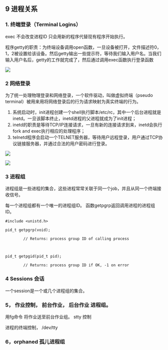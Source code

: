 ## 9 进程关系

### 1. 终端登录（Terminal Logins）

exec 不会改变进程ID 只会用新的程序代替现有程序开始执行。

程序getty的职责：为终端设备调用open函数，一旦设备被打开，文件描述符0，1，2被设置给该设备。然后getty输出一些提示符，等待我们输入用户名。当我们输入用户名后，getty的工作就完成了，然后通过调用exec函数执行登录函数

![](http://images.cnitblog.com/blog/526303/201504/022122113894677.png)

### 2 网络登录

为了统一处理物理登录和网络登录，一个软件驱动，叫做虚拟终端（pseudo terminal）被用来用将网络登录后的行为请求映射为真实终端的行为。

1. 系统启动时，init进程创建一个shell执行脚本/etc/rc，其中一个后台进程就是inetd。一旦该脚本终止，inetd进程的父进程就成为了init进程；
2. inetd的职责是等待TCP/IP连接请求，一旦有新的连接请求到来，inetd会执行fork and exec执行相应的处理程序；
3. telnetd程序会启动一个TELNET服务器，等待用户远程登录，用户通过TCP协议链接服务器，并通过合法的用户密码进行登录。

![](http://images.cnitblog.com/blog/526303/201504/022122154986189.png)

![](http://img.blog.csdn.net/20170124222102653?watermark/2/text/aHR0cDovL2Jsb2cuY3Nkbi5uZXQvWl95aWNoZW4=/font/5a6L5L2T/fontsize/400/fill/I0JBQkFCMA==/dissolve/70/gravity/SouthEast)

### 3 进程组

进程组是一些进程的集合，这些进程常常关联于同一个job，并且从同一个终端接收信号。

每一个进程组都有一个唯一的进程组ID。
函数getpgrp返回调用进程的进程组ID。

	#include <unistd.h>
	
	pid_t getpgrp(void);
	
	        // Returns: process group ID of calling process
	
	 
	
	pid_t getpgid(pid_t pid);
	
	        // Returns: process group ID if OK, -1 on error


### 4 Sessions 会话

一个session是一个或几个进程组的集合。

### 5， 作业控制， 前台作业， 后台作业 进程组。

用fg命令 将作业送至前台作业组。
stty 控制

进程的终端控制， /dev/tty

### 6，orphaned 孤儿进程组


